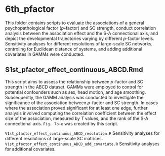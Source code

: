 # 6th_pfactor
This folder contains scripts to evaluate the associations of a general psychopathological factor (*p*-factor) and SC strength, conduct correlation analysis between the association effect and the S-A connectional axis, and depict the developmental trajectories varying by different *p*-factor levels. Sensitivity analyses for different resolutions of large-scale SC networks, controling for Euclidean distance of systems, and adding additional covariates in GAMMs were conducted. 

## S1st_pfactor_effect_continuous_ABCD.Rmd
This script aims to assess the relationship between *p*-factor and SC strength in the ABCD dataset. GAMMs were employed to control for potential confounders such as sex, head motion, and age smoothing. Subsequently, the GAMM analysis was conducted to investigate the significance of the association between *p*-factor and SC strength. In cases where the association proved significant for at least one edge, further analysis involved computing the correlation coefficient between the effect size of the association, measured by *T* values, and the rank of the S-A connectional axis. `Fig. 7b~e` was created by this script.

`V1st_pfactor_effect_continuous_ABCD_resolution.R`
Sensitivity analyses for different resolutions of large-scale SC matrices.
`V1st_pfactor_effect_continuous_ABCD_add_covariate.R`
Sensitivity analyses for additional covariates.

